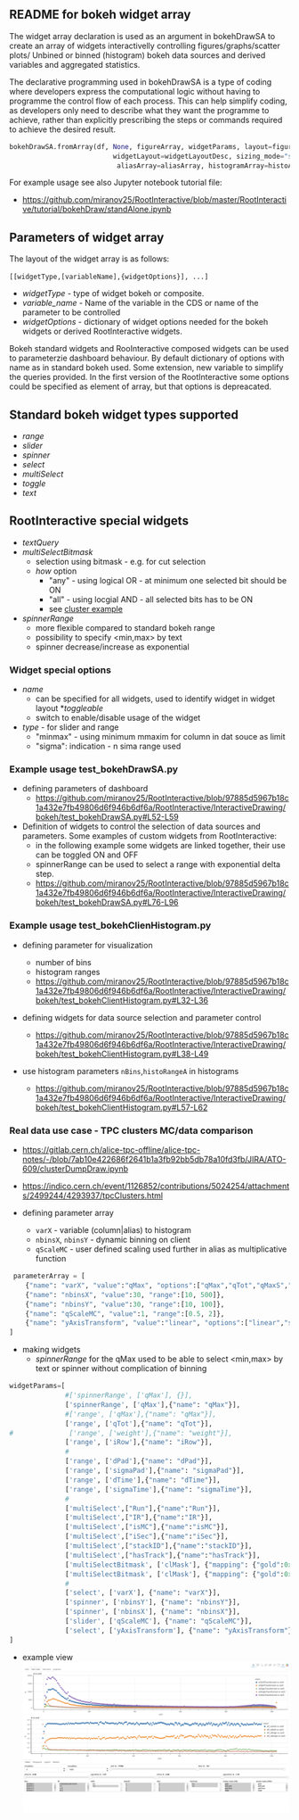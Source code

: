 ## README for bokeh widget array

The widget array declaration is used as an argument in bokehDrawSA to create an array of widgets interactivelly controlling figures/graphs/scatter plots/
Unbined or binned (histogram) bokeh data sources and derived variables and aggregated statistics.

The declarative programming used in bokehDrawSA is a type of coding where developers express the computational 
logic without having to programme the control flow of each process. This can help simplify coding, as developers 
only need to describe what they want the programme to achieve, rather than explicitly prescribing the steps or 
commands required to achieve the desired result.

```python
bokehDrawSA.fromArray(df, None, figureArray, widgetParams, layout=figureLayoutDesc, tooltips=tooltips, parameterArray=parameterArray,
                          widgetLayout=widgetLayoutDesc, sizing_mode="scale_width", nPointRender=300,
                           aliasArray=aliasArray, histogramArray=histoArray,arrayCompression=arrayCompression)`
```

For example usage see also Jupyter notebook tutorial file:
* https://github.com/miranov25/RootInteractive/blob/master/RootInteractive/tutorial/bokehDraw/standAlone.ipynb

##  Parameters of widget array

The layout of the widget array is as follows:

`[[widgetType,[variableName],{widgetOptions}], ...]`
* _widgetType_ - type of widget bokeh or composite.
* _variable_name_ - Name of the variable in the CDS or name of the parameter to be controlled
* _widgetOptions_ - dictionary of widget options needed for the bokeh widgets or derived RootInteractive widgets.

Bokeh standard widgets and RooInteractive composed widgets can be used to parameterzie dashboard behaviour. By default 
dictionary of options with name  as in standard bokeh used. Some extension, new variable to simplify the queries provided.
In the first version of the  RootInteractive some options could be specified as element of array, but that options is depreacated.

## Standard bokeh widget types supported
* _range_
* _slider_
* _spinner_
* _select_ 
* _multiSelect_
* _toggle_
* _text_

## RootInteractive special widgets
* _textQuery_
* _multiSelectBitmask_
  * selection using bitmask - e.g. for cut selection
  * _how_ option
    * "any" - using logical OR - at minimum one selected bit should be ON
    * "all" - using locgial AND - all selected bits has to be ON
    * see [cluster example](#Real-data-use-case---TPC-clusters-MC/data-comparison)
* _spinnerRange_
  * more flexible compared to standard bokeh range
  * possibility to specify <min,max> by text
  * spinner decrease/increase as exponential

### Widget special options
* _name_
  * can be specified for all widgets, used to identify widget in widget layout
*_toggleable_    
  * switch to enable/disable usage of the widget
* _type_ - for slider and range
  * "minmax" - using minimum mmaxim for column in dat souce as limit
  * "sigma": indication - n sima range used
    


### Example usage test_bokehDrawSA.py
* defining parameters of dashboard
  * https://github.com/miranov25/RootInteractive/blob/97885d5967b18c1a432e7fb49806d6f946b6df6a/RootInteractive/InteractiveDrawing/bokeh/test_bokehDrawSA.py#L52-L59
* Definition of widgets to control the selection of data sources and parameters. Some examples of custom widgets from RootInteractive: 
  * in the following example some widgets are linked together, their use can be toggled ON and OFF 
  * spinnerRange can be used to select a range with exponential delta step.
  * https://github.com/miranov25/RootInteractive/blob/97885d5967b18c1a432e7fb49806d6f946b6df6a/RootInteractive/InteractiveDrawing/bokeh/test_bokehDrawSA.py#L76-L96


### Example usage test_bokehClienHistogram.py
* defining parameter for visualization
  * number of  bins 
  * histogram ranges
  * https://github.com/miranov25/RootInteractive/blob/97885d5967b18c1a432e7fb49806d6f946b6df6a/RootInteractive/InteractiveDrawing/bokeh/test_bokehClientHistogram.py#L32-L36

* defining widgets for data source selection and parameter control
  * https://github.com/miranov25/RootInteractive/blob/97885d5967b18c1a432e7fb49806d6f946b6df6a/RootInteractive/InteractiveDrawing/bokeh/test_bokehClientHistogram.py#L38-L49
* use histogram parameters `nBins`,`histoRangeA` in histograms
  * https://github.com/miranov25/RootInteractive/blob/97885d5967b18c1a432e7fb49806d6f946b6df6a/RootInteractive/InteractiveDrawing/bokeh/test_bokehClientHistogram.py#L57-L62
### Real data use case - TPC clusters MC/data comparison

* https://gitlab.cern.ch/alice-tpc-offline/alice-tpc-notes/-/blob/7ab10e422686f2641b1a3fb92bb5db78a10fd3fb/JIRA/ATO-609/clusterDumpDraw.ipynb
* https://indico.cern.ch/event/1126852/contributions/5024254/attachments/2499244/4293937/tpcClusters.html

* defining parameter array
  * `varX` - variable (column|alias) to histogram 
  * `nbinsX`, `nbinsY` - dynamic binning on client
  * `qScaleMC`     - user defined scaling used further in alias as multiplicative function
```python
 parameterArray = [  
    {"name": "varX", "value":"qMax", "options":["qMax","qTot","qMaxS","sigmaPad","sigmaTime","mask","dTime","dPad","IR","iRow","stackID","iSec"]},
    {"name": "nbinsX", "value":30, "range":[10, 500]},
    {"name": "nbinsY", "value":30, "range":[10, 100]},
    {"name": "qScaleMC", "value":1, "range":[0.5, 2]},
    {"name": "yAxisTransform", "value":"linear", "options":["linear","sqrt","log"]},
]
```
* making widgets
  * _spinnerRange_ for the qMax used to be able to select <min,max> by text or spinner without complication of binning 
```python
widgetParams=[
              #['spinnerRange', ['qMax'], {}],
              ['spinnerRange', ['qMax'],{"name": "qMax"}],
              #['range', ['qMax'],{"name": "qMax"}],
              ['range', ['qTot'],{"name": "qTot"}],
#              ['range', ['weight'],{"name": "weight"}],
              ['range', ['iRow'],{"name": "iRow"}],
              #
              ['range', ['dPad'],{"name": "dPad"}],
              ['range', ['sigmaPad'],{"name": "sigmaPad"}],
              ['range', ['dTime'],{"name": "dTime"}],
              ['range', ['sigmaTime'],{"name": "sigmaTime"}],
              #
              ['multiSelect',["Run"],{"name":"Run"}],
              ['multiSelect',["IR"],{"name":"IR"}],
              ['multiSelect',["isMC"],{"name":"isMC"}],
              ['multiSelect',["iSec"],{"name":"iSec"}],
              ['multiSelect',["stackID"],{"name":"stackID"}],
              ['multiSelect',["hasTrack"],{"name":"hasTrack"}],
              ['multiSelectBitmask', ['clMask'], {"mapping": {"gold":0x10,"split pad":1,"split time":2,"edge":4,"single":8}, "how":"any", "name": "clusterMaskAny", "title": "cluster mask (OR)"}],
              ['multiSelectBitmask', ['clMask'], {"mapping": {"gold":0x10,"split pad":1,"split time":2,"edge":4,"single":8}, "how":"all", "name": "clusterMaskAll", "title": "cluster mask (AND)"}],
              #
              ['select', ['varX'], {"name": "varX"}],
              ['spinner', ['nbinsY'], {"name": "nbinsY"}],
              ['spinner', ['nbinsX'], {"name": "nbinsX"}],
              ['slider', ['qScaleMC'], {"name": "qScaleMC"}],
              ['select', ['yAxisTransform'], {"name": "yAxisTransform"}],
]
```
* example view
![img.png](img.png)